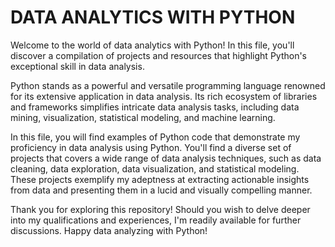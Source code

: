 # DATA ANALYTICS WITH PYTHON

Welcome to the world of data analytics with Python! In this file, you'll discover a compilation of projects and resources that highlight Python's exceptional skill in data analysis.

Python stands as a powerful and versatile programming language renowned for its extensive application in data analysis. Its rich ecosystem of libraries and frameworks simplifies intricate data analysis tasks, including data mining, visualization, statistical modeling, and machine learning.

In this file, you will find examples of Python code that demonstrate my proficiency in data analysis using Python. You'll find a diverse set of projects that covers a wide range of data analysis techniques, such as data cleaning, data exploration, data visualization, and statistical modeling. These projects exemplify my adeptness at extracting actionable insights from data and presenting them in a lucid and visually compelling manner.

Thank you for exploring this repository! Should you wish to delve deeper into my qualifications and experiences, I'm readily available for further discussions. Happy data analyzing with Python!

